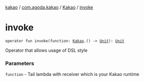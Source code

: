 [kakao](../../index.md) / [com.agoda.kakao](../index.md) / [Kakao](index.md) / [invoke](./invoke.md)

# invoke

`operator fun invoke(function: `[`Kakao`](index.md)`.() -> `[`Unit`](https://kotlinlang.org/api/latest/jvm/stdlib/kotlin/-unit/index.html)`): `[`Unit`](https://kotlinlang.org/api/latest/jvm/stdlib/kotlin/-unit/index.html)

Operator that allows usage of DSL style

### Parameters

`function` - Tail lambda with receiver which is your Kakao runtime